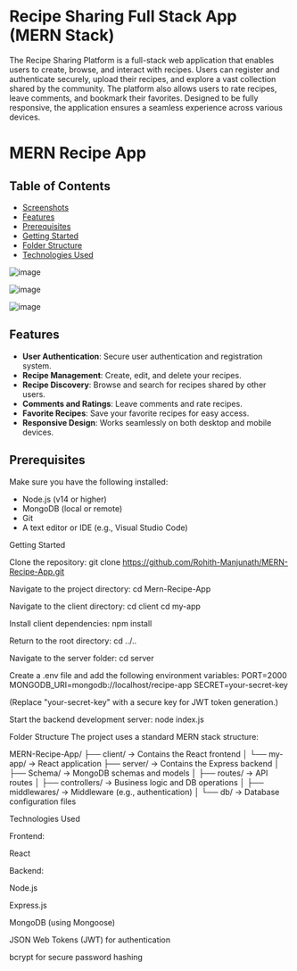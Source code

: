 # Recipe Sharing Full Stack App (MERN Stack)
The Recipe Sharing Platform is a full-stack web application that enables users to create, browse, and interact with recipes. 
Users can register and authenticate securely, upload their recipes, and explore a vast collection shared by the community. 
The platform also allows users to rate recipes, leave comments, and bookmark their favorites.
 Designed to be fully responsive, the application ensures a seamless experience across various devices.

# MERN Recipe App

## Table of Contents
- [Screenshots](#screenshots)
- [Features](#features)
- [Prerequisites](#prerequisites)
- [Getting Started](#getting-started)
- [Folder Structure](#folder-structure)
- [Technologies Used](#technologies-used)

![image](https://github.com/user-attachments/assets/d6cb725f-06e3-4fa1-9e13-b9c57459b101)


![image](https://github.com/user-attachments/assets/d16293c6-17a7-448b-8f59-fe5b1f9a3fbe)

![image](https://github.com/user-attachments/assets/55f71bfb-9803-4095-86ff-23f0ad92f41d)

## Features
- **User Authentication**: Secure user authentication and registration system.
- **Recipe Management**: Create, edit, and delete your recipes.
- **Recipe Discovery**: Browse and search for recipes shared by other users.
- **Comments and Ratings**: Leave comments and rate recipes.
- **Favorite Recipes**: Save your favorite recipes for easy access.
- **Responsive Design**: Works seamlessly on both desktop and mobile devices.

## Prerequisites
Make sure you have the following installed:
- Node.js (v14 or higher)
- MongoDB (local or remote)
- Git
- A text editor or IDE (e.g., Visual Studio Code)

Getting Started

Clone the repository:
git clone https://github.com/Rohith-Manjunath/MERN-Recipe-App.git

Navigate to the project directory:
cd Mern-Recipe-App

Navigate to the client directory:
cd client
cd my-app

Install client dependencies:
npm install

Return to the root directory:
cd ../..

Navigate to the server folder:
cd server

Create a .env file and add the following environment variables:
PORT=2000
MONGODB_URI=mongodb://localhost/recipe-app
SECRET=your-secret-key

(Replace "your-secret-key" with a secure key for JWT token generation.)

Start the backend development server:
node index.js

Folder Structure
The project uses a standard MERN stack structure:

MERN-Recipe-App/
├── client/ → Contains the React frontend
│ └── my-app/ → React application
├── server/ → Contains the Express backend
│ ├── Schema/ → MongoDB schemas and models
│ ├── routes/ → API routes
│ ├── controllers/ → Business logic and DB operations
│ ├── middlewares/ → Middleware (e.g., authentication)
│ └── db/ → Database configuration files

Technologies Used

Frontend:

React

Backend:

Node.js

Express.js

MongoDB (using Mongoose)

JSON Web Tokens (JWT) for authentication

bcrypt for secure password hashing
